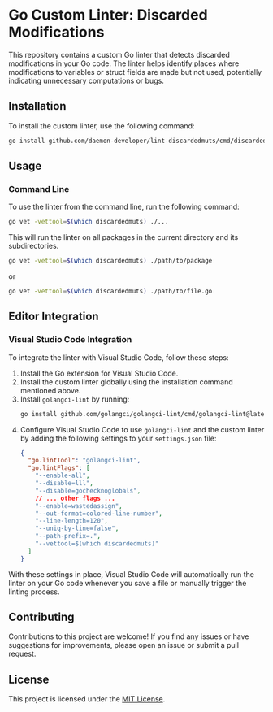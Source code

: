 # Go Custom Linter: Discarded Modifications

This repository contains a custom Go linter that detects discarded modifications in your Go code. The linter helps identify places where modifications to variables or struct fields are made but not used, potentially indicating unnecessary computations or bugs.

## Installation

To install the custom linter, use the following command:

```bash
go install github.com/daemon-developer/lint-discardedmuts/cmd/discardedmuts@latest
```


## Usage

### Command Line

To use the linter from the command line, run the following command:

```bash
go vet -vettool=$(which discardedmuts) ./...
```

This will run the linter on all packages in the current directory and its subdirectories.

```bash
go vet -vettool=$(which discardedmuts) ./path/to/package
```

or

```bash
go vet -vettool=$(which discardedmuts) ./path/to/file.go
```

## Editor Integration

### Visual Studio Code Integration

To integrate the linter with Visual Studio Code, follow these steps:

1. Install the Go extension for Visual Studio Code.
2. Install the custom linter globally using the installation command mentioned above.
3. Install `golangci-lint` by running:
   ```bash
   go install github.com/golangci/golangci-lint/cmd/golangci-lint@latest
   ```
4. Configure Visual Studio Code to use `golangci-lint` and the custom linter by adding the following settings to your `settings.json` file:
   ```json
   {
     "go.lintTool": "golangci-lint",
     "go.lintFlags": [
       "--enable-all",
       "--disable=lll",
       "--disable=gochecknoglobals",
       // ... other flags ...
       "--enable=wastedassign",
       "--out-format=colored-line-number",
       "--line-length=120",
       "--uniq-by-line=false",
       "--path-prefix=.",
       "--vettool=$(which discardedmuts)"
     ]
   }
   ```

With these settings in place, Visual Studio Code will automatically run the linter on your Go code whenever you save a file or manually trigger the linting process.

## Contributing

Contributions to this project are welcome! If you find any issues or have suggestions for improvements, please open an issue or submit a pull request.

## License

This project is licensed under the [MIT License](LICENSE).
